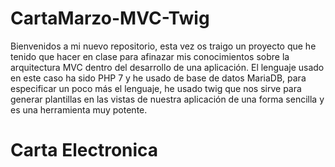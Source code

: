 # CartaMarzo-MVC-Twig
Bienvenidos a mi nuevo repositorio, esta vez os traigo un proyecto que he tenido que hacer en clase para afinazar mis conocimientos sobre la arquitectura MVC dentro del desarrollo de una aplicación. El lenguaje usado en este caso ha sido PHP 7 y he usado de base de datos MariaDB, para especificar un poco más el lenguaje, he usado twig que nos sirve para generar plantillas en las vistas de nuestra aplicación de una forma sencilla y es una herramienta muy potente.
<br />
<h1>Carta Electronica</h1>
